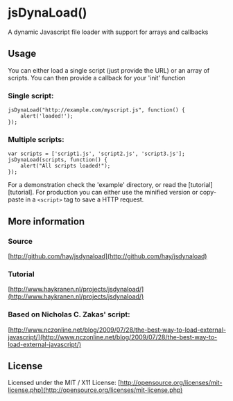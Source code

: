 jsDynaLoad()
============

A dynamic Javascript file loader with support for arrays and callbacks

Usage
-----

You can either load a single script (just provide the URL) or an array
of scripts. You can then provide a callback for your 'init' function

### Single script:
    jsDynaLoad("http://example.com/myscript.js", function() {
        alert('loaded!');
    });

### Multiple scripts:
    var scripts = ['script1.js', 'script2.js', 'script3.js'];
    jsDynaLoad(scripts, function() {
        alert("All scripts loaded!");
    });
    
For a demonstration check the 'example' directory, or read the [tutorial][tutorial]. For production you can either use the minified version or copy-paste in a `<script>` tag to save a HTTP request.
    
More information
----------------

### Source
[http://github.com/hay/jsdynaload](http://github.com/hay/jsdynaload)

### Tutorial
[http://www.haykranen.nl/projects/jsdynaload/](http://www.haykranen.nl/projects/jsdynaload/)

### Based on Nicholas C. Zakas' script:
[http://www.nczonline.net/blog/2009/07/28/the-best-way-to-load-external-javascript/](http://www.nczonline.net/blog/2009/07/28/the-best-way-to-load-external-javascript/)

License
-------
Licensed under the MIT / X11 License:
[http://opensource.org/licenses/mit-license.php](http://opensource.org/licenses/mit-license.php)
